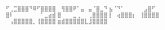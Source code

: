 ⠋⢀⣉⣿⣿⣿⠙⠿⠋⣿⣿⣿⣿
⠀⢻⣿⣿⠟⠁⣤⠀⣤⠈⣿⣀⠙
⣦⠈⠙⠁⠀⠀⠀⠀⠀⣠⣿⠋⠀
⣿⠇⠀⠀⠀⠀⠀⠀⠀⠁⣀⣴⣾
⣿⠀⠀⠀⣀⢀⠀⠀⢀⣿⣿⣿⣿
⡇⠀⢴⣿⣿⣿⡆⠀⢸⣿⣿⣿⣿
⠀⢠⣿⣿⣿⣿⣿⡀⢸⣿⣿⣿⣿
⣶⣾⣿⣿⣿⣿⣿⣇⣸⣿⣿⣿⣿
